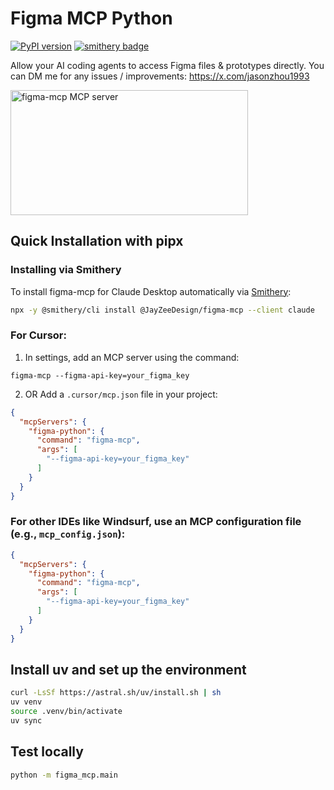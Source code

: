 # Figma MCP Python

[![PyPI version](https://badge.fury.io/py/figma-mcp.svg)](https://badge.fury.io/py/figma-mcp)
[![smithery badge](https://smithery.ai/badge/@JayZeeDesign/figma-mcp)](https://smithery.ai/server/@JayZeeDesign/figma-mcp)

Allow your AI coding agents to access Figma files & prototypes directly.
You can DM me for any issues / improvements: https://x.com/jasonzhou1993

<a href="https://glama.ai/mcp/servers/pqweyr4aq9">
  <img width="380" height="200" src="https://glama.ai/mcp/servers/pqweyr4aq9/badge" alt="figma-mcp MCP server" />
</a>

## Quick Installation with pipx

### Installing via Smithery

To install figma-mcp for Claude Desktop automatically via [Smithery](https://smithery.ai/server/@JayZeeDesign/figma-mcp):

```bash
npx -y @smithery/cli install @JayZeeDesign/figma-mcp --client claude
```

### For Cursor:

1. In settings, add an MCP server using the command:
```shell
figma-mcp --figma-api-key=your_figma_key
```

2. OR Add a `.cursor/mcp.json` file in your project:

```json
{
  "mcpServers": {
    "figma-python": {
      "command": "figma-mcp",
      "args": [
        "--figma-api-key=your_figma_key"
      ]
    } 
  }
}
```


### For other IDEs like Windsurf, use an MCP configuration file (e.g., `mcp_config.json`):

```json
{
  "mcpServers": {
    "figma-python": {
      "command": "figma-mcp",
      "args": [
        "--figma-api-key=your_figma_key"
      ]
    } 
  }
}
```


## Install uv and set up the environment
```bash
curl -LsSf https://astral.sh/uv/install.sh | sh
uv venv
source .venv/bin/activate
uv sync
```

## Test locally
```bash
python -m figma_mcp.main
```